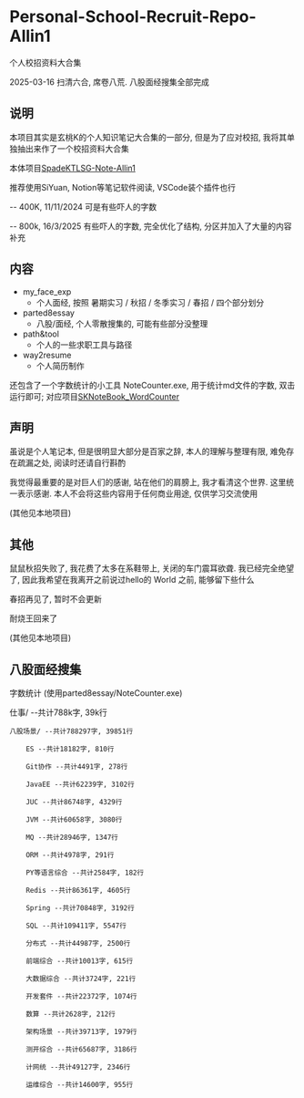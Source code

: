 # Personal-School-Recruit-Repo-Allin1

个人校招资料大合集

2025-03-16 扫清六合, 席卷八荒. 八股面经搜集全部完成

## 说明

本项目其实是玄桃K的个人知识笔记大合集的一部分, 但是为了应对校招, 我将其单独抽出来作了一个校招资料大合集

本体项目[SpadeKTLSG-Note-Allin1](https://github.com/SpadeKTLSG/SpadeKTLSG-Note-Allin1)

推荐使用SiYuan, Notion等笔记软件阅读, VSCode装个插件也行

-- 400K, 11/11/2024 可是有些吓人的字数

-- 800k, 16/3/2025 有些吓人的字数, 完全优化了结构, 分区并加入了大量的内容补充

## 内容

- my_face_exp
    - 个人面经, 按照 暑期实习 / 秋招 / 冬季实习 / 春招 / 四个部分划分
- parted8essay
    - 八股/面经, 个人零散搜集的, 可能有些部分没整理
- path&tool
    - 个人的一些求职工具与路径
- way2resume
    - 个人简历制作

还包含了一个字数统计的小工具 NoteCounter.exe, 用于统计md文件的字数, 双击运行即可; 对应项目[SKNoteBook_WordCounter](https://github.com/SpadeKTLSG/SKNoteBook_WordCounter)

## 声明

虽说是个人笔记本, 但是很明显大部分是百家之辞, 本人的理解与整理有限, 难免存在疏漏之处, 阅读时还请自行斟酌

我觉得最重要的是对巨人们的感谢, 站在他们的肩膀上, 我才看清这个世界. 这里统一表示感谢. 本人不会将这些内容用于任何商业用途, 仅供学习交流使用

(其他见本地项目)

## 其他

鼠鼠秋招失败了, 我花费了太多在系鞋带上, 关闭的车门震耳欲聋. 我已经完全绝望了, 因此我希望在我离开之前说过hello的 World 之前, 能够留下些什么

春招再见了, 暂时不会更新

耐烧王回来了

(其他见本地项目)

## 八股面经搜集

字数统计 (使用parted8essay/NoteCounter.exe)

仕事/ --共计788k字, 39k行

	八股场景/ --共计788297字, 39851行

		ES --共计18182字, 810行

		Git协作 --共计4491字, 278行

		JavaEE --共计62239字, 3102行

		JUC --共计86748字, 4329行

		JVM --共计60658字, 3080行

		MQ --共计28946字, 1347行

		ORM --共计4978字, 291行

		PY等语言综合 --共计2584字, 182行

		Redis --共计86361字, 4605行

		Spring --共计70848字, 3192行

		SQL --共计109411字, 5547行

		分布式 --共计44987字, 2500行

		前端综合 --共计10013字, 615行

		大数据综合 --共计3724字, 221行

		开发套件 --共计22372字, 1074行

		数算 --共计2628字, 212行

		架构场景 --共计39713字, 1979行

		测开综合 --共计65687字, 3186行

		计网统 --共计49127字, 2346行

		运维综合 --共计14600字, 955行


